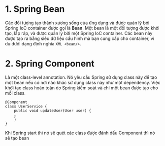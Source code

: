 # 1. Spring Bean
Các đối tượng tạo thành xương sống của ứng dụng và được quản lý bởi Spring IoC container được gọi là **Bean**. Một bean là một đối tượng được khởi tạo, lắp ráp, và được quản lý bởi một Spring IoC container. Các bean này được tạo ra bằng siêu dữ liệu cấu hình mà bạn cung cấp cho container, ví dụ dưới dạng định nghĩa `XML <bean/>`.

# 2. Spring Component
Là một class-level annotation. Nó yêu cầu Spring sử dụng class này để tạo một bean nếu có nơi nào khác sử dụng class này như một dependency. Việc khởi tạo class hoàn toàn do Spring kiểm soát và chỉ một bean được tạo cho mỗi class.
```
@Component
class UserService {
    public void updateUser(User user) {
    …
    }
}
```
Khi Spring start thì nó sẽ quét các class được đánh dấu Component thì nó sẽ tạo bean
